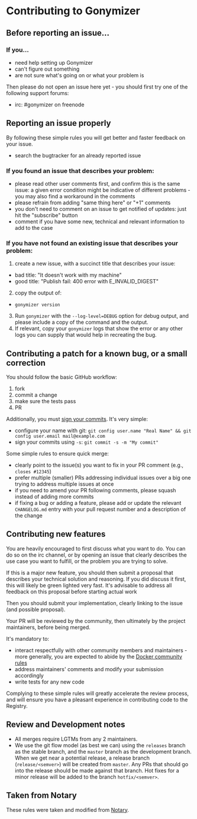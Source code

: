 # Contributing to Gonymizer

## Before reporting an issue...

### If you...

 - need help setting up Gonymizer
 - can't figure out something
 - are not sure what's going on or what your problem is

Then please do not open an issue here yet - you should first try one of the following support forums:

 - irc: #gonymizer on freenode

## Reporting an issue properly

By following these simple rules you will get better and faster feedback on your issue.

 - search the bugtracker for an already reported issue

### If you found an issue that describes your problem:

 - please read other user comments first, and confirm this is the same issue: a given error condition might be indicative of different problems - you may also find a workaround in the comments
 - please refrain from adding "same thing here" or "+1" comments
 - you don't need to comment on an issue to get notified of updates: just hit the "subscribe" button
 - comment if you have some new, technical and relevant information to add to the case

### If you have not found an existing issue that describes your problem:

 1. create a new issue, with a succinct title that describes your issue:
   - bad title: "It doesn't work with my machine"
   - good title: "Publish fail: 400 error with E_INVALID_DIGEST"
 2. copy the output of:
   - `gonymizer version`
 3. Run `gonymizer` with the `--log-level=DEBUG` option for debug output, and please include a copy of the command and the output.
 4. If relevant, copy your `gonymizer` logs that show the error or any other logs you can supply that would help in recreating the bug.

## Contributing a patch for a known bug, or a small correction

You should follow the basic GitHub workflow:

 1. fork
 2. commit a change
 3. make sure the tests pass
 4. PR

Additionally, you must [sign your commits](https://github.com/docker/docker/blob/master/CONTRIBUTING.md#sign-your-work). It's very simple:

 - configure your name with git: `git config user.name "Real Name" && git config user.email mail@example.com`
 - sign your commits using `-s`: `git commit -s -m "My commit"`

Some simple rules to ensure quick merge:

 - clearly point to the issue(s) you want to fix in your PR comment (e.g., `closes #12345`)
 - prefer multiple (smaller) PRs addressing individual issues over a big one trying to address multiple issues at once
 - if you need to amend your PR following comments, please squash instead of adding more commits
 - if fixing a bug or adding a feature, please add or update the relevant `CHANGELOG.md` entry with your pull request number
   and a description of the change

## Contributing new features

You are heavily encouraged to first discuss what you want to do. You can do so on the irc channel, or by opening an issue that clearly describes the use case you want to fulfill, or the problem you are trying to solve.

If this is a major new feature, you should then submit a proposal that describes your technical solution and reasoning.
If you did discuss it first, this will likely be green lighted very fast. It's advisable to address all feedback on this proposal before starting actual work

Then you should submit your implementation, clearly linking to the issue (and possible proposal).

Your PR will be reviewed by the community, then ultimately by the project maintainers, before being merged.

It's mandatory to:

 - interact respectfully with other community members and maintainers - more generally, you are expected to abide by the [Docker community rules](https://github.com/docker/docker/blob/master/CONTRIBUTING.md#docker-community-guidelines)
 - address maintainers' comments and modify your submission accordingly
 - write tests for any new code

Complying to these simple rules will greatly accelerate the review process, and will ensure you have a pleasant experience in contributing code to the Registry.

## Review and Development notes

- All merges require LGTMs from any 2 maintainers.
- We use the git flow model (as best we can) using the `releases` branch as the stable branch, and the `master` branch as the development branch.  When we get near a potential release, a release branch (`release/<semver>`) will be created from `master`.  Any PRs that should go into the release should be made against that branch.  Hot fixes for a minor release will be added to the branch `hotfix/<semver>`.

## Taken from Notary
These rules were taken and modified from [Notary](https://github.com/theupdateframework/notary/).

